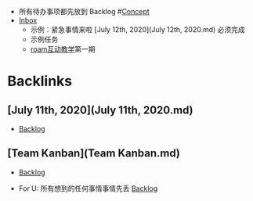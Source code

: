 - 所有待办事项都先放到 Backlog #[Concept](Concept.md)
- [Inbox](Inbox.md)
    - 示例：紧急事情来啦 [July 12th, 2020](July 12th, 2020.md) 必须完成
    - 示例任务
    - [roam互动教学](roam互动教学.md)第一期

# Backlinks
## [July 11th, 2020](July 11th, 2020.md)
- [Backlog](Backlog.md)

## [Team Kanban](Team Kanban.md)
- [Backlog](Backlog.md)

- For U: 所有想到的任何事情事情先丢 [Backlog](Backlog.md)

